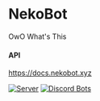 # NekoBot
OwO What's This

#### API
https://docs.nekobot.xyz

[![Server](https://img.shields.io/discord/221989003400970241.svg?logo=discord&style=for-the-badge)](https://discord.gg/q98qeYN)
[![Discord Bots](https://discordbots.org/api/widget/310039170792030211.svg)](https://discordbots.org/bot/310039170792030211)
